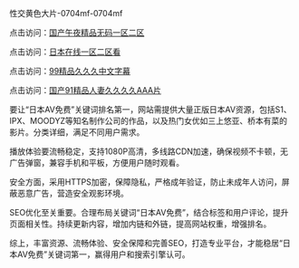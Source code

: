 性交黄色大片-0704mf-0704mf

点击访问：<a href="https://gda-c7m.pages.dev/">国产午夜精品无码一区二区</a>

点击访问：<a href="https://tfda.pages.dev/">日本在线一区二区看</a>

点击访问：<a href="https://bered.pages.dev/">99精品久久久中文字幕</a>

点击访问：<a href="https://rtj-3zo.pages.dev/">国产91精品人妻久久久久AAA片</a>


要让“日本AV免费”关键词排名第一，网站需提供大量正版日本AV资源，包括S1、IPX、MOODYZ等知名制作公司的作品，以及热门女优如三上悠亚、桥本有菜的影片。分类详细，满足不同用户需求。

播放体验要流畅稳定，支持1080P高清，多线路CDN加速，确保视频不卡顿，无广告弹窗，兼容手机和平板，方便用户随时观看。

安全方面，采用HTTPS加密，保障隐私，严格成年验证，防止未成年人访问，屏蔽恶意广告，营造安全观影环境。

SEO优化至关重要。合理布局关键词“日本AV免费”，结合标签和用户评论，提升页面相关性。持续更新内容，增加内链和外链，提高网站权重，增强排名。

综上，丰富资源、流畅体验、安全保障和完善SEO，打造专业平台，才能稳居“日本AV免费”关键词第一，赢得用户和搜索引擎认可。

<span style="display:none;">[Canonical link](）</span>


